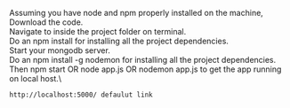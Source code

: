 Assuming you have node and npm properly installed on the machine,\
	Download the code.\
	Navigate to inside the project folder on terminal.\
	Do an npm install for installing all the project dependencies.\
	Start your mongodb server.\
	Do an npm install -g nodemon for installing all the project dependencies.\
	Then npm start OR node app.js OR nodemon app.js to get the app running on local host.\

	http://localhost:5000/ defaulut link
